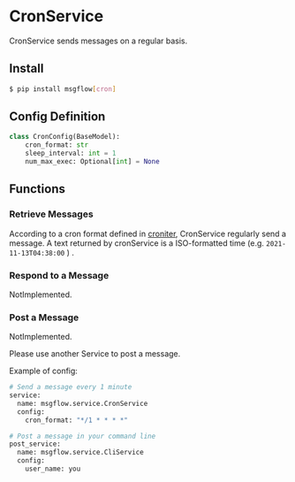 # CronService

CronService sends messages on a regular basis.

## Install

```sh
$ pip install msgflow[cron]
```

## Config Definition

```py
class CronConfig(BaseModel):
    cron_format: str
    sleep_interval: int = 1
    num_max_exec: Optional[int] = None
```

## Functions

### Retrieve Messages

According to a cron format defined in [croniter](https://github.com/kiorky/croniter), CronService regularly send a message.
A text returned by cronService is a ISO-formatted time (e.g. `2021-11-13T04:38:00` ) .

### Respond to a Message

NotImplemented.

### Post a Message

NotImplemented.

Please use another Service to post a message.

Example of config:

```py
# Send a message every 1 minute
service:
  name: msgflow.service.CronService
  config:
    cron_format: "*/1 * * * *"

# Post a message in your command line
post_service:
  name: msgflow.service.CliService
  config:
    user_name: you
```
